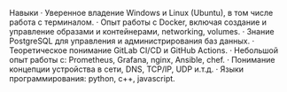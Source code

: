 Навыки
·	Уверенное владение Windows и Linux (Ubuntu), в том числе работа с терминалом.
·	Опыт работы с Docker, включая создание и управление образами и контейнерами, networking, volumes.
·	Знание PostgreSQL для управления и администрирования баз данных.
·	Теоретическое понимание GitLab CI/CD и GitHub Actions.
·	Небольшой опыт работы с: Prometheus, Grafana, nginx, Ansible, chef.
·	Понимание концепции устройства в сети, DNS, TCP/IP, UDP  и.т.д.
·	Языки программирования: python,  c++, javascript.
